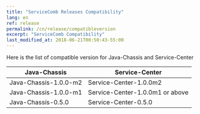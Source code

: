```yaml
---
title: "ServiceComb Releases Compatibility"
lang: en
ref: release
permalink: /cn/release/compatibleversion
excerpt: "ServiceComb Compatibility"
last_modified_at: 2018-06-21T00:50:43-55:00
---
```


Here is the list of compatible version for Java-Chassis and Service-Center

| Java-Chassis           |         Service-Center            |
| ---------------------- | --------------------------------- |
| Java-Chassis-1.0.0-m2  |  Service-Center-1.0.0m2           |
| Java-Chassis-1.0.0-m1  |  Service-Center-1.0.0m1 or above  |
| Java-Chassis-0.5.0     |  Service-Center-0.5.0             |
